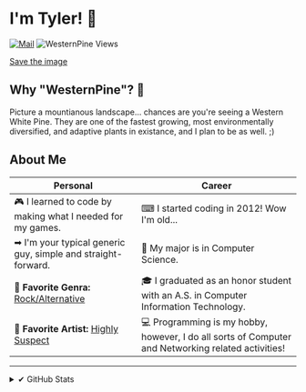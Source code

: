 # I'm Tyler! 🙂

[![Mail](https://img.shields.io/badge/Tyler%40WesternPine.Dev-%E2%9C%89%20Email%20Me-57e?style=for-the-badge)](mailto:tyler@westernpine.dev)
![WesternPine Views](https://komarev.com/ghpvc/?username=WesternPine&label=Profile%20Views&color=aabbff&style=flat-square)
<p><a href="https://westernpine.us-southeast-1.linodeobjects.com/test.md" target="_blank" download="test.md">Save the image</a></p>

## Why "WesternPine"? 🌲

Picture a mountianous landscape... chances are you're seeing a Western White Pine. They are one of the fastest growing, most environmentally diversified, and adaptive plants in existance, and I plan to be as well. ;)

## About Me

| Personal | Career |
| --- | --- |
| 🎮 I learned to code by making what I needed for my games. | ⌨ I started coding in 2012! Wow I'm old... |
| ➡ I'm your typical generic guy, simple and straight-forward. | 📜 My major is in Computer Science. |
| 🎵 **Favorite Genra:** <u>Rock/Alternative</u> | 🎓 I graduated as an honor student with an A.S. in Computer Information Technology. |
| 🎸 **Favorite Artist:** <u>Highly Suspect</u> | 💻 Programming is my hobby, however, I do all sorts of Computer and Networking related activities! |

---

<details>
<summary>✔ GitHub Stats</summary>
<img align="left" alt="codeSTACKr's GitHub Stats" src="https://github-readme-stats.vercel.app/api?username=WesternPine&show_icons=true&hide_border=false&theme=dark"/>
<img align="center" src="https://github-readme-stats.vercel.app/api/top-langs/?username=WesternPine&theme=dark&show_icons=true&locale=en&layout=compact" />
</details>
